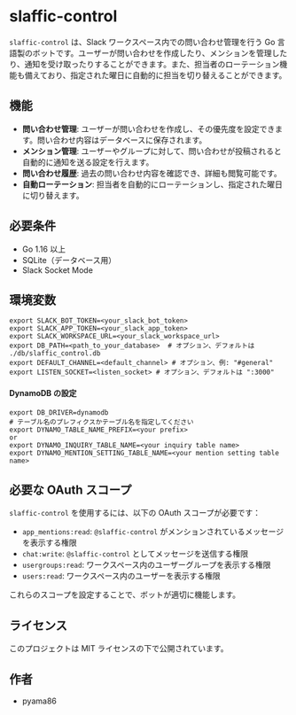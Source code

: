 # slaffic-control

`slaffic-control` は、Slack ワークスペース内での問い合わせ管理を行う Go 言語製のボットです。ユーザーが問い合わせを作成したり、メンションを管理したり、通知を受け取ったりすることができます。また、担当者のローテーション機能も備えており、指定された曜日に自動的に担当を切り替えることができます。

## 機能

- **問い合わせ管理**: ユーザーが問い合わせを作成し、その優先度を設定できます。問い合わせ内容はデータベースに保存されます。
- **メンション管理**: ユーザーやグループに対して、問い合わせが投稿されると自動的に通知を送る設定を行えます。
- **問い合わせ履歴**: 過去の問い合わせ内容を確認でき、詳細も閲覧可能です。
- **自動ローテーション**: 担当者を自動的にローテーションし、指定された曜日に切り替えます。

## 必要条件

- Go 1.16 以上
- SQLite（データベース用）
- Slack Socket Mode

## 環境変数
```
export SLACK_BOT_TOKEN=<your_slack_bot_token>
export SLACK_APP_TOKEN=<your_slack_app_token>
export SLACK_WORKSPACE_URL=<your_slack_workspace_url>
export DB_PATH=<path_to_your_database>  # オプション、デフォルトは ./db/slaffic_control.db
export DEFAULT_CHANNEL=<default_channel> # オプション、例: "#general"
export LISTEN_SOCKET=<listen_socket> # オプション、デフォルトは ":3000"
```
#### DynamoDB の設定
```
export DB_DRIVER=dynamodb
# テーブル名のプレフィクスかテーブル名を指定してください
export DYNAMO_TABLE_NAME_PREFIX=<your prefix>
or
export DYNAMO_INQUIRY_TABLE_NAME=<your inquiry table name>
export DYNAMO_MENTION_SETTING_TABLE_NAME=<your mention setting table name>
```

## 必要な OAuth スコープ

`slaffic-control` を使用するには、以下の OAuth スコープが必要です：

- `app_mentions:read`: `@slaffic-control` がメンションされているメッセージを表示する権限
- `chat:write`: `@slaffic-control` としてメッセージを送信する権限
- `usergroups:read`: ワークスペース内のユーザーグループを表示する権限
- `users:read`: ワークスペース内のユーザーを表示する権限

これらのスコープを設定することで、ボットが適切に機能します。

## ライセンス
このプロジェクトは MIT ライセンスの下で公開されています。

## 作者
- pyama86
